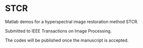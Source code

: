 # STCR

Matlab demos for a hyperspectral image restoration method STCR.

Submitted to IEEE Transactions on Image Processing.

The codes will be published once the manuscript is accepted.
